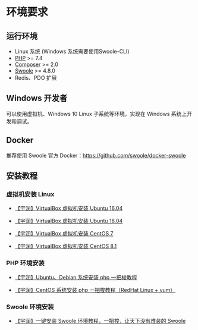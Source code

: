 # 环境要求

## 运行环境

- Linux 系统 (Windows 系统需要使用Swoole-CLI)
- [PHP](https://php.net/) >= 7.4
- [Composer](https://getcomposer.org/) >= 2.0
- [Swoole](https://www.swoole.com/) >= 4.8.0
- Redis、PDO 扩展

## Windows 开发者

可以使用虚拟机、Windows 10 Linux 子系统等环境，实现在 Windows 系统上开发和调试。

## Docker

推荐使用 Swoole 官方 Docker：<https://github.com/swoole/docker-swoole>

## 安装教程

### 虚拟机安装 Linux

- [【宇润】VirtualBox 虚拟机安装 Ubuntu 16.04](https://www.bilibili.com/video/av88488788)

- [【宇润】VirtualBox 虚拟机安装 Ubuntu 18.04](https://www.bilibili.com/video/av88712228)

- [【宇润】VirtualBox 虚拟机安装 CentOS 7](https://www.bilibili.com/video/av89707677)

- [【宇润】VirtualBox 虚拟机安装 CentOS 8.1](https://www.bilibili.com/video/av89935801)

### PHP 环境安装

- [【宇润】Ubuntu、Debian 系统安装 php 一把梭教程](https://www.bilibili.com/video/av89346440)

- [【宇润】CentOS 系统安装 php 一把梭教程（RedHat Linux + yum）](https://www.bilibili.com/video/av89346440)

### Swoole 环境安装

- [【宇润】一键安装 Swoole 环境教程，一把梭，让天下没有难装的 Swoole](https://www.bilibili.com/video/av90802466)
